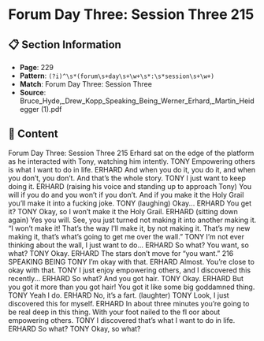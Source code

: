 # Forum Day Three: Session Three 215

## 📋 Section Information

- **Page**: 229
- **Pattern**: `(?i)^\s*(forum\s+day\s+\w+\s*:\s*session\s+\w+)`
- **Match**: Forum Day Three: Session Three
- **Source**: Bruce_Hyde,_Drew_Kopp_Speaking_Being_Werner_Erhard,_Martin_Heidegger (1).pdf

## 📄 Content

Forum Day Three: Session Three 215
Erhard sat on the edge of the platform as he interacted with Tony, watching him intently.
TONY
Empowering others is what I want to do in life.
ERHARD
And when you do it, you do it, and when you don’t, you don’t. And that’s the whole story.
TONY
I just want to keep doing it.
ERHARD (raising his voice and standing up to approach Tony)
You will if you do and you won’t if you don’t. And if you make it the Holy Grail you’ll make it
into a fucking joke.
TONY (laughing)
Okay...
ERHARD
You get it?
TONY
Okay, so I won’t make it the Holy Grail.
ERHARD (sitting down again)
Yes you will. See, you just turned not making it into another making it. “I won’t make it! That’s
the way I’ll make it, by not making it. That’s my new making it, that’s what’s going to get me
over the wall.”
TONY
I’m not ever thinking about the wall, I just want to do...
ERHARD
So what? You want, so what?
TONY
Okay.
ERHARD
The stars don’t move for “you want.”
216
SPEAKING BEING
TONY
I’m okay with that.
ERHARD
Almost. You’re close to okay with that.
TONY
I just enjoy empowering others, and I discovered this recently...
ERHARD
So what? And you got hair.
TONY
Okay.
ERHARD
But you got it more than you got hair! You got it like some big goddamned thing.
TONY
Yeah I do.
ERHARD
No, it’s a fart.
(laughter)
TONY
Look, I just discovered this for myself.
ERHARD
In about three minutes you’re going to be real deep in this thing. With your foot nailed to the
fl oor about empowering others.
TONY
I discovered that’s what I want to do in life.
ERHARD
So what?
TONY
Okay, so what?
